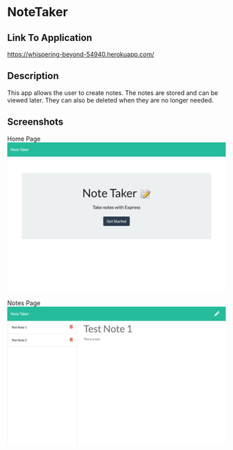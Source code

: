 # NoteTaker

## Link To Application

https://whispering-beyond-54940.herokuapp.com/

## Description

This app allows the user to create notes.
The notes are stored and can be viewed later.
They can also be deleted when they are no longer needed.

## Screenshots

Home Page
![Home Page Screenshot](./public/assets/images/home-page.png)

Notes Page
![Notes Page Screenshot](./public/assets/images/notes-page.png)